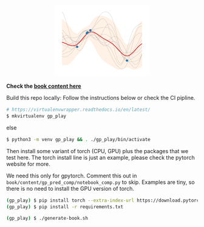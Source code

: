 <p align="center">
  <img src="https://raw.githubusercontent.com/elcorto/gp_playground/main/book/logo.png" width="50%"><br>
</p>

**Check the [book content here](https://elcorto.github.io/gp_playground/root.html)**


Build this repo locally: Follow the instructions below or check the CI pipline.

```sh
# https://virtualenvwrapper.readthedocs.io/en/latest/
$ mkvirtualenv gp_play
```

else

```sh
$ python3 -m venv gp_play && . ./gp_play/bin/activate
```

Then install some variant of torch (CPU, GPU) plus the packages that we test
here. The torch install line is just an example, please check the pytorch
website for more.

We need this only for gpytorch. Comment this out in
`book/content/gp_pred_comp/notebook_comp.py` to skip. Examples are tiny, so
there is no need to install the GPU version of torch.

```sh
(gp_play) $ pip install torch --extra-index-url https://download.pytorch.org/whl/cpu
(gp_play) $ pip install -r requirements.txt
```

```sh
(gp_play) $ ./generate-book.sh
```

